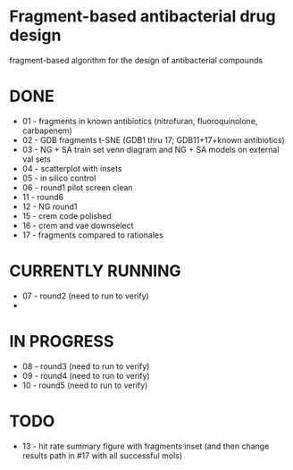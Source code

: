 # Fragment-based antibacterial drug design
fragment-based algorithm for the design of antibacterial compounds

# DONE
* 01 - fragments in known antibiotics (nitrofuran, fluoroquinolone, carbapenem)
* 02 - GDB fragments t-SNE (GDB1 thru 17; GDB11+17+known antibiotics)
* 03 - NG + SA train set venn diagram and NG + SA models on external val sets
* 04 - scatterplot with insets
* 05 - in silico control
* 06 - round1 pilot screen clean
* 11 - round6
* 12 - NG round1
* 15 - crem code polished
* 16 - crem and vae downselect
* 17 - fragments compared to rationales

# CURRENTLY RUNNING
* 07 - round2 (need to run to verify)
* 
# IN PROGRESS
* 08 - round3 (need to run to verify)
* 09 - round4 (need to run to verify)
* 10 - round5 (need to run to verify)

# TODO
* 13 - hit rate summary figure with fragments inset (and then change results path in #17 with all successful mols)
